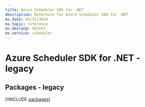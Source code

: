 ```yaml
---
title: Azure Scheduler SDK for .NET
description: Reference for Azure Scheduler SDK for .NET
ms.date: 05/31/2024
ms.topic: reference
ms.devlang: dotnet
ms.service: scheduler
---
```

# Azure Scheduler SDK for .NET - legacy
## Packages - legacy
[!INCLUDE [packages](scheduler-index.md)]
